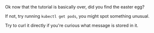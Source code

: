 
Ok now that the tutorial is basically over, did you find the easter egg?

If not, try running `kubectl get pods`, you might spot something unusual.

Try to curl it directly if you're curious what message is stored in it.